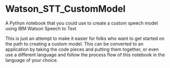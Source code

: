 # Watson_STT_CustomModel
A Python notebook that you could use to create a custom speech model using IBM Watson Speech to Text

This is just an attempt to make it easier for folks who want to get started on the path to creating a custom model.  This can be converted to an application by taking the code pieces and putting them together, or even use a different language and follow the process flow of this notebook in the language of your choice.
